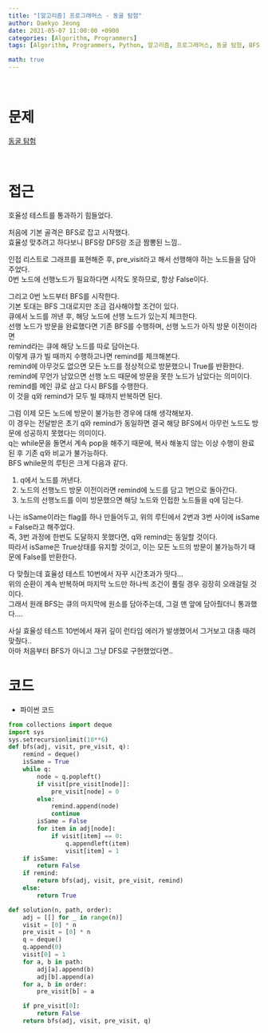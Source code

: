 ```yaml
---
title: "[알고리즘] 프로그래머스 - 동굴 탐험"
author: Daekyo Jeong
date: 2021-05-07 11:00:00 +0900
categories: [Algorithm, Programmers]
tags: [Algorithm, Programmers, Python, 알고리즘, 프로그래머스, 동굴 탐험, BFS, DFS]

math: true
---
```


<br/>

# **문제**


[동굴 탐험](https://programmers.co.kr/learn/courses/30/lessons/67260)

<br/>

# **접근**  

호율성 테스트를 통과하기 힘들었다.  

처음에 기본 골격은 BFS로 잡고 시작했다.  
효율성 맞추려고 하다보니 BFS랑 DFS랑 조금 짬뽕된 느낌..  

인접 리스트로 그래프를 표현해준 후, pre_visit라고 해서 선행해야 하는 노드들을 담아주었다.  
0번 노드에 선행노드가 필요하다면 시작도 못하므로, 항상 False이다.  

그리고 0번 노드부터 BFS를 시작한다.  
기본 토대는 BFS 그대로지만 조금 검사해야할 조건이 있다.  
큐에서 노드를 꺼낸 후, 해당 노드에 선행 노드가 있는지 체크한다.  
선행 노드가 방문을 완료했다면 기존 BFS를 수행하며, 선행 노드가 아직 방문 이전이라면  
remind라는 큐에 해당 노드를 따로 담아논다.  
이렇게 큐가 빌 때까지 수행하고나면 remind를 체크해본다.  
remind에 아무것도 없으면 모든 노드를 정상적으로 방문했으니 True를 반환한다.  
remind에 무언가 남았으면 선행 노드 때문에 방문을 못한 노드가 남았다는 의미이다.  
remind를 메인 큐로 삼고 다시 BFS를 수행한다.  
이 것을 q와 remind가 모두 빌 때까지 반복하면 된다.  

그럼 이제 모든 노드에 방문이 불가능한 경우에 대해 생각해보자.  
이 경우는 전달받은 초기 q와 remind가 동일하면 결국 해당 BFS에서 아무런 노드도 방문에 성공하지 못했다는 의미이다.  
q는 while문을 돌면서 계속 pop을 해주기 때문에, 복사 해놓지 않는 이상 수행이 완료된 후 기존 q와 비교가 불가능하다.  
BFS while문의 루틴은 크게 다음과 같다.  
1. q에서 노드를 꺼낸다.  
2. 노드의 선행노드 방문 이전이라면 remind에 노드를 담고 1번으로 돌아간다.  
3. 노드의 선행노드를 이미 방문했으면 해당 노드와 인접한 노드들을 q에 담는다.  

나는 isSame이라는 flag를 하나 만들어두고, 위의 루틴에서 2번과 3번 사이에 isSame = False라고 해주었다.  
즉, 3번 과정에 한번도 도달하지 못했다면, q와 remind는 동일할 것이다.  
따라서 isSame은 True상태를 유지할 것이고, 이는 모든 노드의 방문이 불가능하기 때문에 False를 반환한다.  

다 맞췄는데 효율성 테스트 10번에서 자꾸 시간초과가 떳다...  
위의 순환이 계속 반복하며 마지막 노드만 하나씩 조건이 풀릴 경우 굉장히 오래걸릴 것이다.  
그래서 원래 BFS는 큐의 마지막에 원소를 담아주는데, 그걸 맨 앞에 담아줬더니 통과했다....  

사실 효율성 테스트 10번에서 재귀 깊이 런타임 에러가 발생했어서 그거보고 대충 때려맞췄다..  
아마 처음부터 BFS가 아니고 그냥 DFS로 구현했었다면..
<br/>

# **코드**


- 파이썬 코드   

```py
from collections import deque
import sys
sys.setrecursionlimit(10**6)
def bfs(adj, visit, pre_visit, q):
    remind = deque()
    isSame = True
    while q:
        node = q.popleft()
        if visit[pre_visit[node]]:
            pre_visit[node] = 0
        else:
            remind.append(node)
            continue
        isSame = False
        for item in adj[node]:
            if visit[item] == 0:
                q.appendleft(item)
                visit[item] = 1
    if isSame:
        return False
    if remind:
        return bfs(adj, visit, pre_visit, remind)
    else:
        return True

def solution(n, path, order):
    adj = [[] for _ in range(n)]
    visit = [0] * n
    pre_visit = [0] * n
    q = deque()
    q.append(0)
    visit[0] = 1
    for a, b in path:
        adj[a].append(b)
        adj[b].append(a)
    for a, b in order:
        pre_visit[b] = a

    if pre_visit[0]:
        return False
    return bfs(adj, visit, pre_visit, q)
```


<br/>
